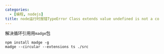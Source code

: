 ```yaml
---
categories:
  - [编程, nodejs]
title: node运行时报错TypeError Class extends value undefined is not a constructor or null（循环引用）
---
```


解决循环引用用`madge`包

```shell
npm install madge -g
madge --circular --extensions ts ./src
```
